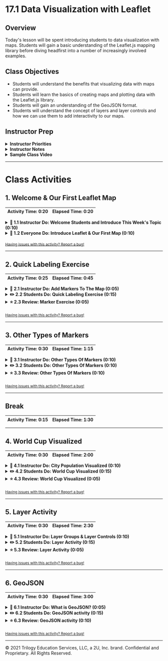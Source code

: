 # 17.1 Data Visualization with Leaflet

## Overview

Today's lesson will be spent introducing students to data visualization with maps. Students will gain a basic understanding of the Leaflet.js mapping library before diving headfirst into a number of increasingly involved examples.

## Class Objectives

* Students will understand the benefits that visualizing data with maps can provide.
* Students will learn the basics of creating maps and plotting data with the Leaflet.js library.
* Students will gain an understanding of the GeoJSON format.
* Students will understand the concept of layers and layer controls and how we can use them to add interactivity to our maps.

## Instructor Prep

<details>
  <summary><strong>Instructor Priorities</strong></summary>

* Students should understand the advantages gained by visualizing data in a geographical context.

* Students should be able to create a new map and perform basic functions with the Leaflet JavaScript library.

* Students should gain an understanding of the GeoJSON format.

</details>

<details>
  <summary><strong>Instructor Notes</strong></summary>

* There is a fair amount of live coding in this lesson, so make sure to look over the exercises before class. Finished versions of each exercise are provided in the activities folder.

* The final activity in this unit uses d3.json() and will need to be opened with a local server instance. Run `python -m http.server` and visit the generated url. If you prefer, all of the activities can also be opened with a server running.

* Much of the work of setting up a map is the same across examples. Feel free to use the same HTML file or copy and paste the code.

* You will need to replace the provided [mapbox tokens](https://github.com/coding-boot-camp/DataViz-Lesson-Plans/blob/b513aae86042f801de052cec8e8c20b912cf0ebf/01-Lesson-Plans/17-Mapping-Web/1/Activities/01-Ins_Basic_Map/Solved/config.js) with your [own](https://www.mapbox.com/api-documentation/#access-tokens) in the instructor activities.

* Throughout class, encourage students to leverage the [Leaflet Documentation](http://leafletjs.com/). They are among the best we'll work with throughout the entire course.

* Please reference our [Student FAQ](../../../05-Instructor-Resources/README.md#unit-17-geojson-and-leaflet) for answers to questions frequently asked by students of this program. If you have any recommendations for additional questions, feel free to log an issue or a pull request with your desired additions.

</details>

<details>
  <summary><strong>Sample Class Video</strong></summary>

* To view an example class lecture visit (Note video may not reflect latest lesson plan): [Class Video](https://codingbootcamp.hosted.panopto.com/Panopto/Pages/Viewer.aspx?id=d484005e-c068-454b-976a-a87101839e27)

</details>

- - -

# Class Activities

## 1. Welcome & Our First Leaflet Map

| Activity Time:       0:20 |  Elapsed Time:      0:20  |
|---------------------------|---------------------------|

<details>
  <summary><strong>📣 1.1 Instructor Do: Welcome Students and Introduce This Week's Topic (0:10)</strong></summary>

* Open the [slideshow](https://docs.google.com/presentation/d/1hjjiq9TayUlKVGHHLW4bVdUCkYhs_tYafCDAORNJEl0/edit?usp=sharing) and use slides 1 - 4 to welcome your students to class and give them a brief introduction to this week's agenda: we will be using Leaflet.js to create beautiful and informative maps.

* Why visualize data in a geographical context?

  * Mapping data can give us insight that looking at 'flat-data' might not provide us with. To help illustrate this, send out the following links and demonstrate them live to the class:

  * [Mapping the Spread of Drought Across the U.S.](https://www.nytimes.com/interactive/2014/upshot/mapping-the-spread-of-drought-across-the-us.html?_r=0)

      ![Map of Drought](Images/01-Drought.png)

  * [Understand and Predict Zika In Brazil With Spatial Analysis](https://carto.com/blog/understand-and-predict-zika-in-brazil)

      ![Zika Prevention Map](Images/02-Zika.png)

  * [Spotify - Musical Map of the World](https://spotifymaps.github.io/musicalcities/)

      ![Spotify Music Map](Images/03-Spotify.png)

* Open the subject for discussion with students. What kind of datasets or problems are suitable for this type of data visualization?

</details>

<details>
  <summary><strong>🎉 1.2 Everyone Do: Introduce Leaflet & Our First Map (0:10)</strong></summary>

* Open the [slideshow](https://docs.google.com/presentation/d/1hjjiq9TayUlKVGHHLW4bVdUCkYhs_tYafCDAORNJEl0/edit?usp=sharing) and use slides 5 - 10 to assist you with this unit.

* Open the [Leaflet.js web-page](http://leafletjs.com/) and have students visit the website on their computers. Encourage them to take a look around, as this is the library we will be using for the majority of the unit.

* For the first exercise, you're going to have the class follow along with you as you run through the code used to build the Leaflet map found in [Ins_Basic_Map](Activities/01-Ins_Basic_Map). Open it up and show it demonstrate it to the class. Let the students know that this is the most basic map you can make with Leaflet and that it will be our starting point in the wonderful world of geospatial data visualization!

  ![Map of Portland](Images/09-PortlandMap.png)

* Open the `logic.js` file in your editor and walk through the key aspects of the code together:

  * **Map Object:**

    * `L.map` accepts two arguments:

      1. the first is the `id` of the HTML element which Leaflet should insert the map into.

      2. The second is an object containing initial options for the new map ("center" and "zoom" in this example).

  * **Tile Layer:**

    * Explain to students that a tile layer is like the background image of our map. Currently, our tile layer is the only thing we see when we open the basic map. Leaflet doesn't provide us with a tile layer out of the box. Instead, it gives us the option to use various tile layer APIs. Here we're using the Mapbox API. We configure our tile layer by:

      1. Passing in a formatted `queryURL` to the `tileLayer` method.

      2. Then we add our layer to our map with the `addTo` method. We will invoke this method whenever we want to add something to a map!

* Send the link to the Leaflet quick start guide: [https://leafletjs.com/examples/quick-start/](https://leafletjs.com/examples/quick-start/). Together as a class, walk through the steps of setting up a basic map with Leaflet.

1. Create a new HTML file.

2. Add links to the Leaflet CSS and JavaScript libraries.

3. Create a `<div>` with an `id` of `map`. This is where our map will be inserted.

   ![Basic HTML](Images/10-Basic-HTML.png)

   * Two JavaScript files are referenced. The first, `config.js`, holds the API key. The second, `logic.js`, holds the JavaScript map code.

4. Next, create a `logic.js` file and link it to the HTML.

5. Write or copy and paste the following code into your `logic.js` file. Explain each of these steps as you live code them:

   ```js
   var myMap = L.map("map", {
     center: [45.52, -122.67],
     zoom: 13
   });
   ```

   * The map object is defined with the `L.map` method.

   * Its first argument, `"map"`, is the `id` of the container which the map should be inserted into. It points to the `div` with the `id` `map` that we just created.

   * Its second argument is an object containing any initial configuration. It sets the initial coordinates of the `center` property.

   * The zoom level is set with the `zoom` property.

6. Add a tile layer to the map.

   * The tile layer is the map image shown in the background.

   ```js
   L.tileLayer("https://api.mapbox.com/styles/v1/{id}/tiles/{z}/{x}/{y}?access_token={accessToken}", {
     attribution: "© <a href='https://www.mapbox.com/about/maps/'>Mapbox</a> © <a href='http://www.openstreetmap.org/copyright'>OpenStreetMap</a> <strong><a href='https://www.mapbox.com/map-feedback/' target='_blank'>Improve this map</a></strong>",
     tileSize: 512,
     maxZoom: 18,
     oomOffset: -1,
     id: "mapbox/streets-v11",
     accessToken: API_KEY
   }).addTo(myMap);
   ```

   * In the `accessToken` property, the `API_KEY`, or the token, is supplied by an external `config.js` file.

7. For this step, students need to create a free account with [Mapbox](https://mapbox.com) and [generate a token](https://www.mapbox.com/studio/account/tokens/) to get started.

8. Once everyone has an account and can generate a token, navigate to [https://docs.mapbox.com/api/maps/#styles](https://docs.mapbox.com/api/maps/#styles) and explore some of the map stylings that are available:

   ![Mapbox](Images/06-Mapbox.png)

9. Explain that the API token is held in `config.js`.

   ![Mapbox API Key](Images/07-Mapbox-Key.png)

   * In the HTML file, it must be referenced before `logic.js`.

10. Finally, we need to give our map some CSS styling to make it visible on the page. The following CSS will allow our map to take up the entire page.

    ![CSS](Images/08-CSS.png)

11. Now open the HTML file in your browser. Yay, we have a map!

    ![Map of Portland](Images/09-PortlandMap.png)

* Spend some time troubleshooting any problems students may have. If they can't set up a map properly, they won't be able to do **ANYTHING** else in class today. Use this opportunity to have students who were able to create the map help students who were unable to.

</details>

<sub>[Having issues with this activity? Report a bug!](https://bit.ly/2URy5pR)</sub>

- - -

## 2. Quick Labeling Exercise

| Activity Time:       0:25 |  Elapsed Time:      0:45  |
|---------------------------|---------------------------|

<details>
  <summary><strong>📣 2.1 Instructor Do: Add Markers To The Map (0:05)</strong></summary>

* Open the [slideshow](https://docs.google.com/presentation/d/1hjjiq9TayUlKVGHHLW4bVdUCkYhs_tYafCDAORNJEl0/edit?usp=sharing) and use slides 11 and 12 to assist you with this unit.

* Using [Ins_Markers](Activities/02-Ins_Markers) as a guide, show students how we can add a new marker to the map by creating a new marker object.

   ```js
   L.tileLayer("https://api.mapbox.com/styles/v1/{id}/tiles/{z}/{x}/{y}?access_token={accessToken}", {
     attribution: "© <a href='https://www.mapbox.com/about/maps/'>Mapbox</a> © <a href='http://www.openstreetmap.org/copyright'>OpenStreetMap</a> <strong><a href='https://www.mapbox.com/map-feedback/' target='_blank'>Improve this map</a></strong>",
     tileSize: 512,
     maxZoom: 18,
     zoomOffset: -1,
     id: "mapbox/streets-v11",
     accessToken: API_KEY
   }).addTo(myMap);

   var marker = L.marker([45.52, -122.67], {
     draggable: true,
     title: "My First Marker"
   }).addTo(myMap);
   ```

  * The `addTo()` method is used to add each map layer.

* We pass in starting coordinates for this marker and then any of the options detailed in the [Leaflet marker documentation](http://leafletjs.com/reference-1.0.3.html#marker-option). In this case, we made the marker `draggable` and added a `title` which appears when you hover over it.

    ![Adding Marker](Images/10-Marker.png)

* Note that we call the `addTo` method on our new marker object to add it to the map.

* Another useful feature Leaflet gives us is the ability to add popups to our markers. Using the `bindPopup` method, we can add information to our marker that will appear when we click it.

    ![Binding Pop-Up](Images/11-BindPopUp.png)

* Here's what our finished map will look like:

    ![Pop-Up Map](Images/13-PopUpMap.png)

* Be sure to send out the link to the [Leaflet Marker Documentation](http://leafletjs.com/reference-1.0.3.html#marker-option) before the next activity.

</details>
<details>
  <summary><strong>✏️ 2.2 Students Do: Quick Labeling Exercise (0:15)</strong></summary>

* Open the [slideshow](https://docs.google.com/presentation/d/1hjjiq9TayUlKVGHHLW4bVdUCkYhs_tYafCDAORNJEl0/edit?usp=sharing) and use slides 13 and 14 to present this activity to the class.

* In this activity students will be plotting markers for various US Cities using Leaflet.

* **Instructions:** [README](Activities/03-Stu_City_Markers/README.md)

</details>

<details>
  <summary><strong>⭐ 2.3 Review: Marker Exercise (0:05)</strong></summary>

* Open the [slideshow](https://docs.google.com/presentation/d/1hjjiq9TayUlKVGHHLW4bVdUCkYhs_tYafCDAORNJEl0/edit?usp=sharing) and leave slide 15 open while reviewing the activity.

![Pop-Up Map](Images/14-PopulationPopUp.png)

* Go over the solution to the last activity, [Stu_City_Markers_Solved](Activities/03-Stu_City_Markers/Solved), together as a class.

* Make sure to highlight key concepts from this activity and ask students the following:

  1. Why did we use a loop to create the markers?

     * Rather than write code to plot each individual marker manually, we can store our location data inside of an array of objects we loop through to plot them programmatically. Inform students know that the loop isn't required, but it's a little more DRY and organized to do it this way.

  2. What's `bindPopup` for?

     * The `bindPopup` method to attach popups to marker objects. Point out how we can insert HTML and CSS inside of the `bindPopup` method.

  3. What about the `addTo` method? What do we use that for? What argument does it take?

     * Here we're using the `addTo` method to add markers to the map.

       * Scroll back up to where `myMap` is defined to help students understand how all the code ties together.

  4. What two arguments does `L.marker` seem to receive?

     1. The coordinates for the new marker. Even though we're creating markers with a loop in this example, the first argument of the `L.marker` method is still an array of coordinates used to plot the marker

     2. Any other configuration we want to pass the new marker, such as a title, or whether it should be draggable or not.

</details>

<sub>[Having issues with this activity? Report a bug!](https://bit.ly/3c3hGV4)</sub>

- - -

## 3. Other Types of Markers

| Activity Time:       0:30 |  Elapsed Time:      1:15  |
|---------------------------|---------------------------|

<details>
  <summary><strong>📣 3.1 Instructor Do: Other Types Of Markers (0:10)</strong></summary>

* Open the [slideshow](https://docs.google.com/presentation/d/1hjjiq9TayUlKVGHHLW4bVdUCkYhs_tYafCDAORNJEl0/edit?usp=sharing) and use slides 16 and 17 to assist you with this unit.

* Markers are great, but what if we want to represent something that isn't just a single point on a map? Thankfully, Leaflet allows us to define and plot SVG shapes to use as markers, similarly to how we used SVG files with D3. We refer to these SVG layers as 'vector layers' when dealing with the Leaflet API.

* Open [Ins_Other_Markers](Activities/04-Ins_Other_Markers) in your browser and show off our various custom markers. Open the code in your editor and illustrate how these are defined.

  ![Vector-Layers](Images/15-Vector-Layers.png)

  1. Circles are defined with a center point and a radius.

  2. Other shapes and paths are defined using an array of coordinates to represent the sides or corners.

* Inform students that we can add a good deal of custom styling to these layers. Take a moment to change the styling of the various shapes (`fillColor`, `weight`, etc.) to demonstrate a few of the options we have to style vector layers.

  * A more extensive list of options available for styling our vector layers can be found in the Leaflet documentation in the [Path Options](http://leafletjs.com/reference.html#path) section. Send out this link before the next activity.

![Other Types of Markers](Images/16-OtherMarkers.png)
(Other Types of Markers)

* **Wait until after the next activity to send out this example.**

</details>

<details>
  <summary><strong>✏️ 3.2 Students Do: Other Types Of Markers (0:10)</strong></summary>

* Open the [slideshow](https://docs.google.com/presentation/d/1hjjiq9TayUlKVGHHLW4bVdUCkYhs_tYafCDAORNJEl0/edit?usp=sharing) and use slides 18 and 19 to present this activity to the class.

* In this activity students will work with different types of vector layers.

* **Instructions:** [README](Activities/05-Stu_Other_Markers/README.md)

</details>

<details>
  <summary><strong>⭐ 3.3 Review: Other Types Of Markers (0:10)</strong></summary>

* Open the [slideshow](https://docs.google.com/presentation/d/1hjjiq9TayUlKVGHHLW4bVdUCkYhs_tYafCDAORNJEl0/edit?usp=sharing) and leave slide 20 open while reviewing the activity.

* Spend a few minutes answering any questions students might have about the previous activity.

* Make sure students have some understanding of the last activity by asking the following:

  1. What are some of the different types of vector shapes we have available to us? No need to list them all, but important ones to know for now are:

     1. Polyline

     2. Polygon

     3. Rectangle

     4. Circle

  2. What arguments do our vector layers accept when being created?

     1. An array of coordinates describing where our shape should appear

     2. A configuration object describing styles that should be applied to the shape. A complete list of style options for vector shapes can be found in the [Leaflet documentation for path options](http://leafletjs.com/reference-1.0.3.html#path-option) we can use to describe styles for our shape.

</details>

<sub>[Having issues with this activity? Report a bug!](https://bit.ly/2XhnJRz)</sub>

- - -

## Break

| Activity Time:       0:15 |  Elapsed Time:      1:30  |
|---------------------------|---------------------------|

- - -

## 4. World Cup Visualized

| Activity Time:       0:30 |  Elapsed Time:      2:00  |
|---------------------------|---------------------------|

<details>
  <summary><strong>📣 4.1 Instructor Do: City Population Visualized (0:10)</strong></summary>

* Open the [slideshow](https://docs.google.com/presentation/d/1hjjiq9TayUlKVGHHLW4bVdUCkYhs_tYafCDAORNJEl0/edit?usp=sharing) and use slides 22 and 23 to assist you to demonstrate this unit to the class. 

* Open [Ins_City_Population](Activities/06-Ins_City_Population) and demonstrate the new visualization.

  * We've replaced each marker from the City Markers activity with `L.circleMarker()`. `L.circleMarker()` creates a simple circle of a given radius in pixels at a specified geographic location.

  * To scale the radii among each data point proportionally, we apply the square root of the data with `Math.sqrt()` and divide by 40. We're dividing by 40 so that the vector layers will all fit on the screen. 

  ![markerSize function to adjust the size of the circle radius](Images/17-Marker-function.png)
  
  ![Marker Radius](Images/17-Marker-Radius.png)

  ![Dynamic Marker Size](Images/18-CirclePopulation.png)(More populous cities have a larger map presence)


* Feel free to show students the code for this activity and give them a chance to ask any questions they may have now, but **don't send out the code until after they have completed their next exercise.**

* Inform students that their next activity will be to create this visualization themselves.

</details>

<details>
  <summary><strong>✏️ 4.2 Students Do: World Cup Visualized (0:15)</strong></summary>

* Open the [slideshow](https://docs.google.com/presentation/d/1hjjiq9TayUlKVGHHLW4bVdUCkYhs_tYafCDAORNJEl0/edit?usp=sharing) and use slides 24 and 25 to present this activity to the class.

* In this activity, students will create graduated circle maps to represent the total all-time 3-point wins for the top-ten winningest countries in the FIFA World Cup up until 2018.

* **Instructions:** [README](Activities/07-Stu_Country_World_Cup/README.md)

</details>

<details>
  <summary><strong>⭐ 4.3 Review: World Cup Visualized (0:05)</strong></summary>

* Open the [slideshow](https://docs.google.com/presentation/d/1hjjiq9TayUlKVGHHLW4bVdUCkYhs_tYafCDAORNJEl0/edit?usp=sharing) and leave slide 26 open while reviewing the activity.

* Spend a few minutes answering any questions students have about the previous activity.

* Make sure students understand the following key concepts:

  1. Setting our marker's `radius` based on countries points.

  2. Using conditionals to determine color.

  3. Using custom map styles as a way to express data.

  4. Using a popup to display additional information.

</details>

<sub>[Having issues with this activity? Report a bug!](https://bit.ly/2VapQ75)</sub>

- - -

## 5. Layer Activity

| Activity Time:       0:30 |  Elapsed Time:      2:30  |
|---------------------------|---------------------------|

<details>
  <summary><strong>📣 5.1 Instructor Do: Layer Groups & Layer Controls (0:10)</strong></summary>

* Open the [slideshow](https://docs.google.com/presentation/d/1hjjiq9TayUlKVGHHLW4bVdUCkYhs_tYafCDAORNJEl0/edit?usp=sharing) and use slides 27 and 28 to assist you to demonstrate this unit tio the class.

* So far we've only been using one layer with our maps, which we've been supplied by the Mapbox API. It's also possible to use multiple layers with the same map. We can toggle between layers by using **layer control**.

* Navigate to [The Layer Group and Layers Control](http://leafletjs.com/examples/layers-control/) example in the Leaflet documentation.![Group Layers](Images/19-Layer-Control.png)

* Demonstrate to students how we can switch between a "Streets" and a "Grayscale" layer by toggling the Layers Control. Most students may have seen this type of functionality while using Google Maps or other similar services.

  * Leaflet has two types of layers:

    1. **Base Layers:** These are mutually exclusive to each other (only one can be visible at a time). In this example, they are the "Streets" and "Grayscale" layers. We can only see one or the other at a time, never both. One and only one of these must always be visible.

    2. **Overlays:** These go **over** the base layers and can be turned off entirely. In this example, the overlay layer contains the city markers.

  * We can group our markers together to create a new overlay layer with **layer groups**. This allows us to toggle on or off related markers as a group.

![Layer Groups](Images/20-Layer-Groups.png)

* Continue walking the class through the code in the example. Point out how markers are created in the same way as in all the previous activities up to this point. Then, instead of applying the markers directly to the map one at a time, we can add these markers to a layer group called "cities".

* Inform students that they should explore the [Leaflet documentation for layer controls](http://leafletjs.com/examples/layers-control/) for the next activity. It contains helpful examples they may not be able to complete the activity without.

</details>

<details>
  <summary><strong>✏️ 5.2 Students Do: Layer Activity (0:15)</strong></summary>

* Open the [slideshow](https://docs.google.com/presentation/d/1hjjiq9TayUlKVGHHLW4bVdUCkYhs_tYafCDAORNJEl0/edit?usp=sharing) and use slides 29 and 30 to present this activity to the class.

* For this activity, we will return to our US cities map and refactor the code to use layer groups and a layer control. In so doing, we will be able to represent the population for the entire state as well as the city.

* **Instructions:** [README](Activities/09-Stu_City_Population_Layers/README.md)

</details>

<details>
  <summary><strong>⭐ 5.3 Review: Layer Activity (0:05)</strong></summary>

* Open the [slideshow](https://docs.google.com/presentation/d/1hjjiq9TayUlKVGHHLW4bVdUCkYhs_tYafCDAORNJEl0/edit?usp=sharing) and leave slide 31 open while reviewing the activity.

![Population Layers](Images/21-PopulationLayers.png)
(City vs State population data)

* Send out the [Solved](Activities/09-Stu_City_Population_Layers/Solved) version of the activity and go through it as a class. In particular, make sure to highlight the following:

  1. How we can create layer groups from markers by running the `L.layerGroup` method and passing in an array of layers we want to group.

  2. How we define our base maps and overlay maps by creating objects and passing them into the `L.control.layers` method. This creates labels used to identify the different layers in the layer control.

  3. How we define a `layers` property to our map's configuration and describe the layers we want to be active when the map is loaded.

  ![Layer Groups](Images/15-Layer-Groups.png)

* Congratulate the class for completing this activity. This map allows us to get a quick look at what portion of a state's population lives in its largest city! We can see that, in addition to having the largest population, New York also has the largest percentage of its state's population. Fun Fact: over 40% of New York state's population lives in New York City!

* Answer any other questions students may have about this example.

</details>

<sub>[Having issues with this activity? Report a bug!](https://bit.ly/3e0JHOB)</sub>

- - -

## 6. GeoJSON

| Activity Time:       0:30 |  Elapsed Time:      3:00  |
|---------------------------|---------------------------|

<details>
  <summary><strong>📣 6.1 Instructor Do: What is GeoJSON? (0:05)</strong></summary>

* Open the [slideshow](https://docs.google.com/presentation/d/1hjjiq9TayUlKVGHHLW4bVdUCkYhs_tYafCDAORNJEl0/edit?usp=sharing) and use slides 32 - 34 to assist you to demonstrate this unit to the class.

* Inform students that, while that last example was good for learning purposes, most applications we build are going to be pulling from an existing dataset. One of the easiest ways to deliver geographical data is via a format called **GeoJSON**.

* Send out the following link to students: <http://earthquake.usgs.gov/earthquakes/feed/v1.0/summary/all_hour.geojson> and open it in your browser.

* This is a GeoJSON document depicting all of the earthquakes that have taken place across the globe within the past hour.

* Explain that GeoJSON is an open standard format for representing simple geographical features, along with their non-spatial attributes, using JSON.

  * Geographical features are represented by coordinates and can have other properties attached to them.

  * The different types of features are:

    1. Point

    2. LineString

    3. Polygon

    4. MultiPoint

    5. MultiLineString

    6. MultiPolygon

  * We can feed the features data to the Leaflet `geoJSON` method, unmodified, and it will know what kind of marker it should make and where to place it. Point out the features objects inside the geoJSON response to students.

* Demonstrate how the data the class is viewing contains a set of geographical coordinates, as well as a list of properties, for each point. [The USGS Documentation](http://earthquake.usgs.gov/data/comcat/data-eventterms.php) goes into detail about the meaning of each property.

* Assure students that they won't need to worry about each abbreviation for this activity. For now, we just want to plot the time and location of each earthquake.

  ![GeoJSON](Images/22-Geo-JSON.png)
  (The GeoJSON for a single earthquake)

* Inform students that Leaflet has GeoJSON method which can be used to process and create markers using GeoJSON data as is, without any modifications. Encourage them to explore the Leaflet documentation to discover exactly how to handle GeoJSON with Leaflet.

</details>

<details>
  <summary><strong>✏️ 6.2 Students Do: GeoJSON activity (0:15)</strong></summary>

* Open the [slideshow](https://docs.google.com/presentation/d/1hjjiq9TayUlKVGHHLW4bVdUCkYhs_tYafCDAORNJEl0/edit?usp=sharing) and use slides 35 and 36 to present this activity to the class.

* For this activity students will be working with GeoJSON data to plot occurrences of earthquakes.

* **Instructions:** [README](Activities/10-Stu_Geo-Json/README.md)

</details>

<details>
  <summary><strong>⭐ 6.3 Review: GeoJSON activity (0:10)</strong></summary>

* Open the [slideshow](https://docs.google.com/presentation/d/1hjjiq9TayUlKVGHHLW4bVdUCkYhs_tYafCDAORNJEl0/edit?usp=sharing) and leave slide 37 open while reviewing the activity. 

* When time's up, send out [Stu_Geo_Json_Solved](Activities/10-Stu_Geo-Json/Solved) and walk students through the solution.

* Make sure they understand the following:

  1. Ask students which method we use to create a GeoJSON layer.

     * We pass **all** of the earthquake feature data into the `L.GeoJSON` method. We save its return value (the new Leaflet GeoJSON layer) to the `earthquakes` variable.

  2. What do they think is happening with the `onEachFeature` function we've defined?

     * `onEachFeature` is a built-in hook Leaflet provides during layer creation. We can define a function to perform some custom functionality with the addition of each feature object to the GeoJSON layer. In our case, we're giving each layer a popover with the time and location of the earthquake.

  3. What are `baseMaps` and `overlayMaps` for? Why not just add the layers directly to the map?

     * We could just add the GeoJSON layer directly to the map. But then we couldn't use a layer control with those layers.

       * After creating our GeoJSON layer, we create a `baseMaps` layer and an `overlayMaps` layer in the same way as in the previous activity. In this case, we're using earthquakes instead of cities for our overlay layer.

* Be sure to answer any further questions before dismissing class.

</details>

<sub>[Having issues with this activity? Report a bug!](https://bit.ly/2UOVUhV)</sub>

- - -

© 2021 Trilogy Education Services, LLC, a 2U, Inc. brand. Confidential and Proprietary. All Rights Reserved.

